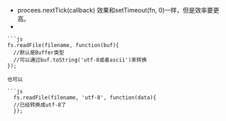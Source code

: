 - procees.nextTick(callback) 效果和setTimeout(fn, 0)一样，但是效率要更高。
- 

    ```js
    fs.readFile(filename, function(buf){
      //默认是Buffer类型
      //可以通过buf.toString('utf-8或者ascii')来转换
    });
  ```
  也可以

  ```js
    fs.readFile(filename, 'utf-8', function(data){
    //已经转换成utf-8了
    });
  ```